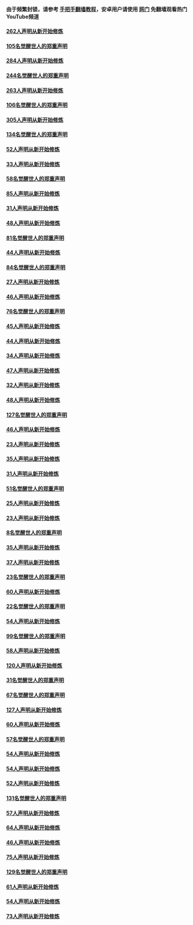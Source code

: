 #### 由于频繁封锁，请参考 [手把手翻墙教程](https://github.com/gfw-breaker/guides/wiki/)，安卓用户请使用 [网门](https://github.com/gfw-breaker/nogfw/blob/master/dl.md?t=04100201) 免翻墙观看热门YouTube频道 

#### [262人声明从新开始修炼](../pages/91/423004.md?t=04100201) 

#### [105名觉醒世人的郑重声明](../pages/91/423003.md?t=04100201) 

#### [284人声明从新开始修炼](../pages/91/422707.md?t=04100201) 

#### [244名觉醒世人的郑重声明](../pages/91/422706.md?t=04100201) 

#### [263人声明从新开始修炼](../pages/91/422553.md?t=04100201) 

#### [106名觉醒世人的郑重声明](../pages/91/422552.md?t=04100201) 

#### [305人声明从新开始修炼](../pages/91/422153.md?t=04100201) 

#### [134名觉醒世人的郑重声明](../pages/91/422152.md?t=04100201) 

#### [52人声明从新开始修炼](../pages/91/421846.md?t=04100201) 

#### [33人声明从新开始修炼](../pages/91/421804.md?t=04100201) 

#### [58名觉醒世人的郑重声明](../pages/91/421845.md?t=04100201) 

#### [85人声明从新开始修炼](../pages/91/421769.md?t=04100201) 

#### [31人声明从新开始修炼](../pages/91/421763.md?t=04100201) 

#### [48人声明从新开始修炼](../pages/91/421605.md?t=04100201) 

#### [81名觉醒世人的郑重声明](../pages/91/421656.md?t=04100201) 

#### [44人声明从新开始修炼](../pages/91/421544.md?t=04100201) 

#### [84名觉醒世人的郑重声明](../pages/91/421543.md?t=04100201) 

#### [27人声明从新开始修炼](../pages/91/421465.md?t=04100201) 

#### [46人声明从新开始修炼](../pages/91/421454.md?t=04100201) 

#### [76名觉醒世人的郑重声明](../pages/91/421453.md?t=04100201) 

#### [45人声明从新开始修炼](../pages/91/421452.md?t=04100201) 

#### [44人声明从新开始修炼](../pages/91/421422.md?t=04100201) 

#### [34人声明从新开始修炼](../pages/91/421322.md?t=04100201) 

#### [47人声明从新开始修炼](../pages/91/421264.md?t=04100201) 

#### [32人声明从新开始修炼](../pages/91/421225.md?t=04100201) 

#### [48人声明从新开始修炼](../pages/91/421202.md?t=04100201) 

#### [127名觉醒世人的郑重声明](../pages/91/421224.md?t=04100201) 

#### [46人声明从新开始修炼](../pages/91/421203.md?t=04100201) 

#### [23人声明从新开始修炼](../pages/91/421138.md?t=04100201) 

#### [35人声明从新开始修炼](../pages/91/421122.md?t=04100201) 

#### [31人声明从新开始修炼](../pages/91/421081.md?t=04100201) 

#### [51名觉醒世人的郑重声明](../pages/91/421080.md?t=04100201) 

#### [25人声明从新开始修炼](../pages/91/421020.md?t=04100201) 

#### [23人声明从新开始修炼](../pages/91/420884.md?t=04100201) 

#### [8名觉醒世人的郑重声明](../pages/91/420883.md?t=04100201) 

#### [35人声明从新开始修炼](../pages/91/420809.md?t=04100201) 

#### [37人声明从新开始修炼](../pages/91/420766.md?t=04100201) 

#### [23名觉醒世人的郑重声明](../pages/91/420765.md?t=04100201) 

#### [60人声明从新开始修炼](../pages/91/420727.md?t=04100201) 

#### [22名觉醒世人的郑重声明](../pages/91/420726.md?t=04100201) 

#### [54人声明从新开始修炼](../pages/91/420529.md?t=04100201) 

#### [99名觉醒世人的郑重声明](../pages/91/420528.md?t=04100201) 

#### [58人声明从新开始修炼](../pages/91/420198.md?t=04100201) 

#### [120人声明从新开始修炼](../pages/91/420141.md?t=04100201) 

#### [31名觉醒世人的郑重声明](../pages/91/420197.md?t=04100201) 

#### [67名觉醒世人的郑重声明](../pages/91/420140.md?t=04100201) 

#### [127人声明从新开始修炼](../pages/91/420082.md?t=04100201) 

#### [60人声明从新开始修炼](../pages/91/420081.md?t=04100201) 

#### [57名觉醒世人的郑重声明](../pages/91/420080.md?t=04100201) 

#### [54人声明从新开始修炼](../pages/91/419533.md?t=04100201) 

#### [54人声明从新开始修炼](../pages/91/419532.md?t=04100201) 

#### [52人声明从新开始修炼](../pages/91/419531.md?t=04100201) 

#### [131名觉醒世人的郑重声明](../pages/91/419530.md?t=04100201) 

#### [57人声明从新开始修炼](../pages/91/419430.md?t=04100201) 

#### [64人声明从新开始修炼](../pages/91/419429.md?t=04100201) 

#### [46人声明从新开始修炼](../pages/91/419428.md?t=04100201) 

#### [75人声明从新开始修炼](../pages/91/419427.md?t=04100201) 

#### [129名觉醒世人的郑重声明](../pages/91/419426.md?t=04100201) 

#### [61人声明从新开始修炼](../pages/91/419198.md?t=04100201) 

#### [54人声明从新开始修炼](../pages/91/419197.md?t=04100201) 

#### [73人声明从新开始修炼](../pages/91/419196.md?t=04100201) 

